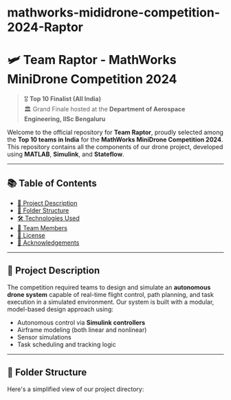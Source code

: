 ﻿# mathworks-mididrone-competition-2024-Raptor
# 🛩️ Team Raptor - MathWorks MiniDrone Competition 2024

> 🎖️ **Top 10 Finalist (All India)**  
> 🏛️ Grand Finale hosted at the **Department of Aerospace Engineering, IISc Bengaluru**

Welcome to the official repository for **Team Raptor**, proudly selected among the **Top 10 teams in India** for the **MathWorks MiniDrone Competition 2024**. This repository contains all the components of our drone project, developed using **MATLAB**, **Simulink**, and **Stateflow**.

---

## 📚 Table of Contents

- [📌 Project Description](#project-description)
- [📁 Folder Structure](#folder-structure)
- [🛠️ Technologies Used](#technologies-used)
- [👥 Team Members](#team-members)
- [📜 License](#license)
- [🙏 Acknowledgements](#acknowledgements)

---

## 📌 Project Description

The competition required teams to design and simulate an **autonomous drone system** capable of real-time flight control, path planning, and task execution in a simulated environment. Our system is built with a modular, model-based design approach using:

- Autonomous control via **Simulink controllers**
- Airframe modeling (both linear and nonlinear)
- Sensor simulations
- Task scheduling and tracking logic

---

## 📁 Folder Structure

Here's a simplified view of our project directory:

